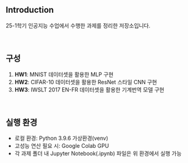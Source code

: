## Introduction

25-1학기 인공지능 수업에서 수행한 과제를 정리한 저장소입니다.

<br>

## 구성

1. **HW1**: MNIST 데이터셋을 활용한 MLP 구현
2. **HW2**: CIFAR-10 데이터셋을 활용한 ResNet 스타일 CNN 구현
3. **HW3**: IWSLT 2017 EN-FR 데이터셋을 활용한 기계번역 모델 구현

<br>

## 실행 환경

- 로컬 환경: Python 3.9.6 가상환경(venv)
- 고성능 연산 필요 시: Google Colab GPU
- 각 과제 폴더 내 Jupyter Notebook(.ipynb) 파일은 위 환경에서 실행 가능
